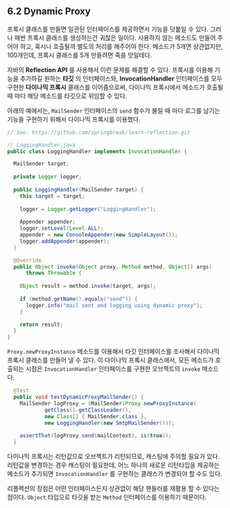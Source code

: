
## 6.2 Dynamic Proxy

프록시 클래스를 만들면 일관된 인터페이스를 제공하면서 기능을 덧붙일 수 있다. 그러나 매번 프록시 클래스를 생성하는건 귀찮은 일이다. 사용하지 않는 메소드도 만들어 주어야 하고, 혹시나 호출될까 별도의 처리를 해주어야 한다. 메소드가 5개면 상관없지만, 100개인데, 프록시 클래스를 5개 만들려면 죽을 맛일테다.

자바의 **Reflection API** 를 사용해서 이런 문제를 해결할 수 있다. 프록시를 이용해 기능을 추가하길 원하는 **타깃** 의 인터페이스와, **InvocationHandler** 인터페이스를 모두 구현한 **다이나믹 프록시** 클래스를 이어줌으로써, 다이나믹 프록시에서 메소드가 호출될 때 마다 해당 메소드를 타깃으로 위임할 수 있다.

아래의 예에서는, `MailSender` 인터페이스의 `send` 함수가 불릴 때 마다 로그를 남기는 기능을 구현하기 위해서 다이나믹 프록시를 이용했다.

```java
// See: https://github.com/springbreak/learn-reflection.git

// LoggingHandler.java
public class LoggingHandler implements InvocationHandler {

  MailSender target;
  
  private Logger logger;
  
  public LoggingHandler(MailSender target) {
    this.target = target;
    
    logger = Logger.getLogger("LoggingHandler");
    
    Appender appender;  
    logger.setLevel(Level.ALL);  
    appender = new ConsoleAppender(new SimpleLayout());  
    logger.addAppender(appender); 
  }

  @Override
  public Object invoke(Object proxy, Method method, Object[] args)
      throws Throwable {
    
    Object result = method.invoke(target, args);
    
    if (method.getName().equals("send")) {
      logger.info("mail sent and logging using dynamic proxy");
    }

    return result;
  }
}
```

`Proxy.newProxyInstance` 메소드를 이용해서 타깃 인터페이스를 조사해서 다이나믹 프록시 클래스를 만들어 낼 수 있다. 이 다이나믹 프록시 클래스에서, 모든 메소드가 호출되는 시점은 `InvocationHandler` 인터페이스를 구현한 오브젝트의 `invoke` 메소드다.

```java
  @Test
  public void testDynamicProxyMailSender() {
    MailSender logProxy = (MailSender)Proxy.newProxyInstance(
            getClass().getClassLoader(), 
            new Class[] { MailSender.class }, 
            new LoggingHandler(new SmtpMailSender()));
    
    assertThat(logProxy.send(mailContext), is(true));
  }
```

다이나믹 프록시는 리턴값으로 오브젝트가 리턴되므로, 캐스팅에 주의할 필요가 있다. 리턴값을 변경하는 경우 캐스팅이 필요한데, 어느 하나의 새로운 리턴타입을 제공하는 메소드가 추가되면 `InvocationHandler` 를 구현하는 클래스가 변경되야 할 수도 있다. 

리플렉션의 장점은 어떤 인터페이스든지 상관없이 해당 핸들러를 재활용 할 수 있다는 점이다. `Object` 타입으로 타깃을 받는 `Method` 인터페이스를 이용하기 때문이다. 